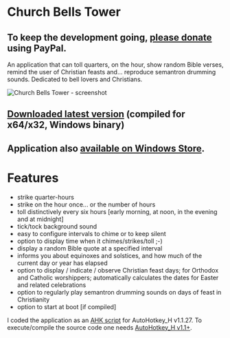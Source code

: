 <h1>Church Bells Tower</h1>

<h2>To keep the development going, <a href="https://www.paypal.me/MariusSucan/15">please donate</a> using PayPal.</h2>

<p>An application that can toll quarters, on the hour, show random Bible verses, remind the user of Christian feasts and... reproduce semantron drumming sounds. Dedicated to bell lovers and Christians.</p>

<p><img alt="Church Bells Tower - screenshot" src="http://marius.sucan.ro/media/files/blog/ahk-scripts/bells-tower-screenshot.jpg"></p>

<h2><a href="http://marius.sucan.ro/media/files/blog/ahk-scripts/bells-tower.zip">Downloaded latest version</a>  (compiled for x64/x32, Windows binary)</h2>

<h2>Application also <a href="https://www.microsoft.com/en-us/p/church-bells-tower/9pfqbhn18h4k">available on Windows Store</a>.</h2>

<h1>Features</h1>

<ul>
<li>strike quarter-hours</li>
<li>strike on the hour once... or the number of hours</li>
<li>toll distinctively every six hours [early morning, at noon, in the evening and at midnight]</li>
<li>tick/tock background sound</li>
<li>easy to configure intervals to chime or to keep silent</li>
<li>option to display time when it chimes/strikes/toll ;-)</li>
<li>display a random Bible quote at a specified interval</li>
<li>informs you about equinoxes and solstices, and how much of the current day or year has elapsed</li>
<li>option to display / indicate / observe Christian feast days; for Orthodox and Catholic worshippers; automatically calculates the dates for Easter and related celebrations</li>
<li>option to regularly play semantron drumming sounds on days of feast in Christianity</li>
<li>option to start at boot [if compiled]</li>
</ul> 

<p>I coded the application as an <a href="https://autohotkey.com/">AHK script</a> for AutoHotkey_H v1.1.27. To execute/compile the source code one needs <a href="https://hotkeyit.github.io/v2/">AutoHotkey_H v1.1+</a>.</p>
